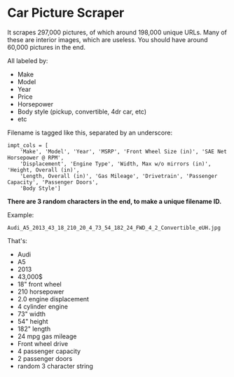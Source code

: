 # Car Picture Scraper
It scrapes 297,000 pictures, of which around 198,000 unique URLs. Many of these are interior images, which are useless. You should have around 60,000 pictures in the end. 

All labeled by:
- Make
- Model
- Year
- Price
- Horsepower
- Body style (pickup, convertible, 4dr car, etc)
- etc

Filename is tagged like this, separated by an underscore:

```
impt_cols = [
    'Make', 'Model', 'Year', 'MSRP', 'Front Wheel Size (in)', 'SAE Net Horsepower @ RPM',
    'Displacement', 'Engine Type', 'Width, Max w/o mirrors (in)', 'Height, Overall (in)',
    'Length, Overall (in)', 'Gas Mileage', 'Drivetrain', 'Passenger Capacity', 'Passenger Doors',
    'Body Style']
```
__There are 3 random characters in the end, to make a unique filename ID.__

Example:
```
Audi_A5_2013_43_18_210_20_4_73_54_182_24_FWD_4_2_Convertible_eUH.jpg
```
That's:
- Audi
- A5
- 2013 
- 43,000$
- 18" front wheel
- 210 horsepower
- 2.0 engine displacement
- 4 cylinder engine
- 73" width
- 54" height
- 182" length
- 24 mpg gas mileage
- Front wheel drive
- 4 passenger capacity
- 2 passenger doors
- random 3 character string
